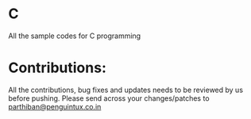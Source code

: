 C
=

All the sample codes for C programming


Contributions:
==============
All the contributions, bug fixes and updates needs to be reviewed by us before pushing. Please send across your changes/patches to parthiban@penguintux.co.in
